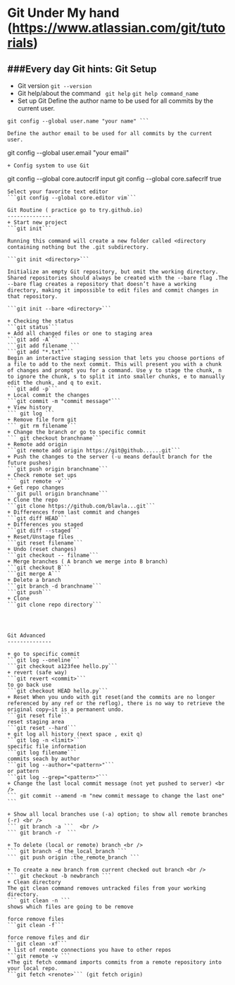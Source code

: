 Git Under My hand (https://www.atlassian.com/git/tutorials)
=================

###Every day Git hints:
Git Setup
--------------
+ Git version 
``` git --version ```
+ Git help/about the command
``` git help```
```git help command_name```
+ Set up Git
Define the author name to be used for all commits by the current user.
```
git config --global user.name "your name" ```

Define the author email to be used for all commits by the current user.
```
git config --global user.email "your email"
```
+ Config system to use Git
```
git config --global core.autocrlf input 
git config --global core.safecrlf true
```
Select your favorite text editor
```git config --global core.editor vim```

Git Routine ( practice go to try.github.io)
--------------
+ Start new project 
```git init```

Running this command will create a new folder called <directory containing nothing but the .git subdirectory.
  
```git init <directory>```

Initialize an empty Git repository, but omit the working directory. Shared repositories should always be created with the --bare flag .The --bare flag creates a repository that doesn’t have a working directory, making it impossible to edit files and commit changes in that repository. 

```git init --bare <directory>```

+ Checking the status
```git status```
+ Add all changed files or one to staging area
```git add -A```
```git add filename ```
```git add "*.txt"```
Begin an interactive staging session that lets you choose portions of a file to add to the next commit. This will present you with a chunk of changes and prompt you for a command. Use y to stage the chunk, n to ignore the chunk, s to split it into smaller chunks, e to manually edit the chunk, and q to exit.
```git add -p```
+ Local commit the changes
```git commit -m "commit message"```
+ View history
``` git log ```
+ Remove file form git
``` git rm filename```
+ Change the branch or go to specific commit
``` git checkout branchname```
+ Remote add origin 
```git remote add origin https://git@github......git```
+ Push the changes to the server (-u means default branch for the future pushes)
```git push origin branchname```
+ Check remote set ups
``` git remote -v```
+ Get repo changes
```git pull origin branchname```
+ Clone the repo
```git clone https://github.com/blavla...git```
+ Differences from last commit and changes
```git diff HEAD```
+ Differences you staged 
```git diff --staged```
+ Reset/Unstage files
```git reset filename```
+ Undo (reset changes)
```git checkout -- filname```
+ Merge branches ( A branch we merge into B branch)
```git checkout B```
```git merge A```
+ Delete a branch
```git branch -d branchname```
```git push```
+ Clone 
```git clone repo directory```




Git Advanced
--------------

+ go to specific commit 
```git log --oneline```
```git checkout a123fee hello.py```
+ revert (safe way)
```git revert <commit>```
to go back use
```git checkout HEAD hello.py```
+ Reset When you undo with git reset(and the commits are no longer referenced by any ref or the reflog), there is no way to retrieve the original copy—it is a permanent undo. 
```git reset file```
reset staging area 
```git reset --hard```
+ git log all history (next space , exit q)
```git log -n <limit>```
specific file information
```git log filename```
commits seach by author 
```git log --author="<pattern>"```
or pattern
```git log --grep="<pattern>"```
+ Change the last local commit message (not yet pushed to server) <br />
``` git commit --amend -m "new commit message to change the last one" ```

+ Show all local branches use (-a) option; to show all remote branches (-r) <br />
``` git branch -a ```  <br />
``` git branch -r  ```

+ To delete (local or remote) branch <br />
``` git branch -d the_local_branch ```
``` git push origin :the_remote_branch ```

+ To create a new branch from current checked out branch <br />
``` git checkout -b newbranch ```
+ Clean directory
The git clean command removes untracked files from your working directory. 
``` git clean -n ```
shows which files are going to be remove

force remove files
```git clean -f```

force remove files and dir 
```git clean -xf```
+ list of remote connections you have to other repos
```git remote -v ```
+The git fetch command imports commits from a remote repository into your local repo. 
```git fetch <renote>``` (git fetch origin)
